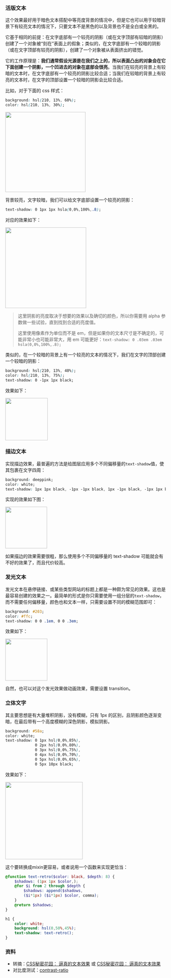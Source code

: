 ### 活版文本
这个效果最好用于暗色文本搭配中等亮度背景的情况中，但是它也可以用于较暗背景下有较亮文本的情况下，只要文本不是黑色的以及背景也不是全白或全黑的。

它基于相同的前提：在文字底部有一个较亮的阴影（或在文字顶部有较暗的阴影）创建了一个对象被“刻在”表面上的假象；类似的，在文字底部有一个较暗的阴影（或在文字顶部有较亮的阴影），创建了一个对象被从表面挤出的错觉。

它的工作原理是：**我们通常假设光源是在我们之上的，所以表面凸出的对象会在它下面创建一个阴影，一个凹进去的对象在底部会很亮**。当我们在较亮的背景上有较暗的文本时，在文字底部有一个较亮的阴影比较合适；当我们在较暗的背景上有较亮的文本时，在文字的顶部设置一个较暗的阴影会比较合适。

比如，对于下面的 css 样式：

```css
background: hsl(210, 13%, 60%);
color: hsl(210, 13%, 30%);
```

<img src="http://7xkt52.com1.z0.glb.clouddn.com/markdown/1476149142998.png" width="252"/>

背景较亮，文字较暗，我们可以给文字底部设置一个较亮的阴影：

```css
text-shadow: 0 1px 1px hsla(0,0%,100%,.8);
```

对应的效果如下：

<img src="http://7xkt52.com1.z0.glb.clouddn.com/markdown/1476149164926.png" width="254"/>

> 这里阴影的亮度取决于想要的效果以及确切的颜色，所以你需要用 alpha 参数做一些试验，直到找到合适的亮度值。
> 
> 这里使用像素作为单位而不是 em，但是如果你的文本尺寸是不确定的，可能非常小也可能非常大，用 em 可能更好：`text-shadow: 0 .03em .03em hsla(0,0%,100%,.8);`

类似的，在一个较暗的背景上有一个较亮的文本的情况下，我们在文字的顶部创建一个较暗的阴影：

```css
background: hsl(210, 13%, 40%);
color: hsl(210, 13%, 75%);
text-shadow: 0 -1px 1px black;
```

效果如下：

<img src="http://7xkt52.com1.z0.glb.clouddn.com/markdown/1476149431553.png" width="133"/>

### 描边文本
实现描边效果，最普遍的方法是给图层应用多个不同偏移量的`text-shadow`值，使其包裹在文字四周：

```css
background: deeppink;
color: white;
text-shadow: 1px 1px black, -1px -1px black, 1px -1px black, -1px 1px black;
```

实现的效果如下图：

<img src="http://7xkt52.com1.z0.glb.clouddn.com/markdown/1476149504998.png" width="131"/>

如果描边的效果需要很粗，那么使用多个不同偏移量的 text-shadow 可能就会有不好的效果了，而且代价较高。


### 发光文本
发光文本在悬停链接、或某些类型网站的标题上都是一种颇为常见的效果。这也是最容易创建的效果之一。最简单的形式是你只需要使用一组分层的`text-shadow`，而不需要任何偏移量，颜色也和文本一样，只需要设置不同的模糊范围即可：

```css
background: #203;
color: #ffc;
text-shadow: 0 0 .1em, 0 0 .3em;
```

效果如下：

<img src="http://7xkt52.com1.z0.glb.clouddn.com/markdown/1476149795197.png" width="132"/>

自然，也可以对这个发光效果做动画效果，需要设置 transition。


### 立体文字
其主要思想是有大量堆积阴影，没有模糊，只有 1px 的区别，且阴影颜色逐渐变暗，在最后带有一个高度模糊的深色阴影，模拟阴影。

```css
background: #58a;
color: white;
text-shadow: 0 1px hsl(0,0%,85%),
             0 2px hsl(0,0%,80%),
             0 3px hsl(0,0%,75%),
             0 4px hsl(0,0%,70%),
             0 5px hsl(0,0%,65%),
             0 5px 10px black;
```

效果如下：

<img src="http://7xkt52.com1.z0.glb.clouddn.com/markdown/1476150126718.png" width="243"/>

这个要转换成mixin更容易，或者说用一个函数来实现更恰当：

```scss
@function text-retro($color: black, $depth: 8) {
    $shadows: (1px 1px $color,);
    @for $i from 2 through $depth {
        $shadows: append($shadows,
        ($i*1px) ($i*1px) $color, comma);
    }
    @return $shadows;
}

h1 {
    color: white;
    background: hsl(0,50%,45%);
    text-shadow: text-retro();
}
```


### 资料
* 转摘：[CSS秘密花园： 逼真的文本效果](http://www.w3cplus.com/css3/css-secrets/realistic-text-effects.html) 或 [CSS秘密花园： 逼真的文本效果](http://www.tuicool.com/articles/nmuUj26)
* 对比度测试：[contrast-ratio](leaverou.github.io/contrast-ratio)


